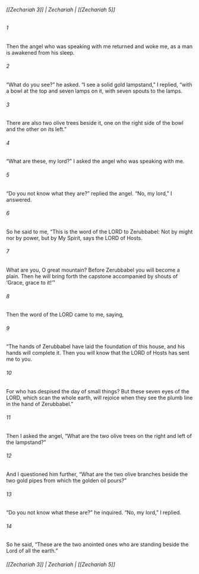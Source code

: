 ###### [[Zechariah 3]] | Zechariah | [[Zechariah 5]]

###### 1
Then the angel who was speaking with me returned and woke me, as a man is awakened from his sleep.
###### 2
“What do you see?” he asked. “I see a solid gold lampstand,” I replied, “with a bowl at the top and seven lamps on it, with seven spouts to the lamps.
###### 3
There are also two olive trees beside it, one on the right side of the bowl and the other on its left.”
###### 4
“What are these, my lord?” I asked the angel who was speaking with me.
###### 5
“Do you not know what they are?” replied the angel. “No, my lord,” I answered.
###### 6
So he said to me, “This is the word of the LORD to Zerubbabel: Not by might nor by power, but by My Spirit, says the LORD of Hosts.
###### 7
What are you, O great mountain? Before Zerubbabel you will become a plain. Then he will bring forth the capstone accompanied by shouts of ‘Grace, grace to it!’”
###### 8
Then the word of the LORD came to me, saying,
###### 9
“The hands of Zerubbabel have laid the foundation of this house, and his hands will complete it. Then you will know that the LORD of Hosts has sent me to you.
###### 10
For who has despised the day of small things? But these seven eyes of the LORD, which scan the whole earth, will rejoice when they see the plumb line in the hand of Zerubbabel.”
###### 11
Then I asked the angel, “What are the two olive trees on the right and left of the lampstand?”
###### 12
And I questioned him further, “What are the two olive branches beside the two gold pipes from which the golden oil pours?”
###### 13
“Do you not know what these are?” he inquired. “No, my lord,” I replied.
###### 14
So he said, “These are the two anointed ones who are standing beside the Lord of all the earth.”

###### [[Zechariah 3]] | Zechariah | [[Zechariah 5]]
